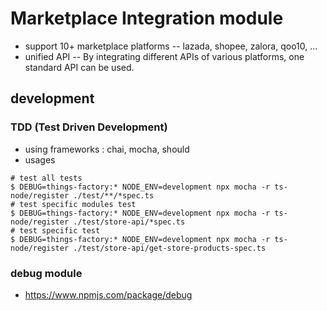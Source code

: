 # Marketplace Integration module

- support 10+ marketplace platforms
  -- lazada, shopee, zalora, qoo10, ...
- unified API
  -- By integrating different APIs of various platforms, one standard API can be used.

## development

### TDD (Test Driven Development)

- using frameworks : chai, mocha, should
- usages

```
# test all tests
$ DEBUG=things-factory:* NODE_ENV=development npx mocha -r ts-node/register ./test/**/*spec.ts
# test specific modules test
$ DEBUG=things-factory:* NODE_ENV=development npx mocha -r ts-node/register ./test/store-api/*spec.ts
# test specific test
$ DEBUG=things-factory:* NODE_ENV=development npx mocha -r ts-node/register ./test/store-api/get-store-products-spec.ts
```

### debug module

- https://www.npmjs.com/package/debug
